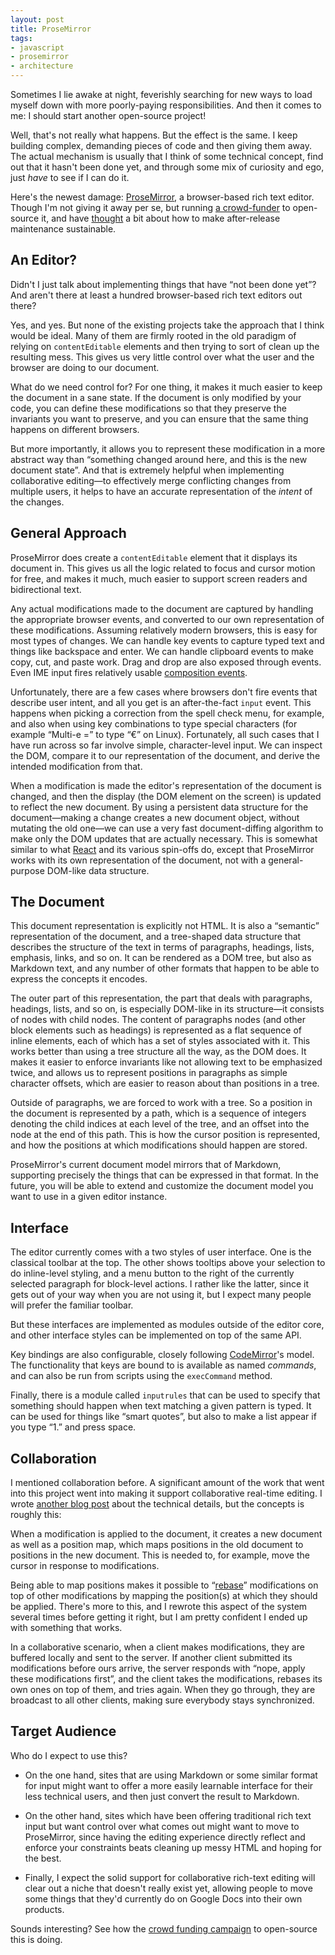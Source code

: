 ```yaml
---
layout: post
title: ProseMirror
tags:
- javascript
- prosemirror
- architecture
---
```


Sometimes I lie awake at night, feverishly searching for new ways to
load myself down with more poorly-paying responsibilities. And then it
comes to me: I should start another open-source project!

Well, that's not really what happens. But the effect is the same. I
keep building complex, demanding pieces of code and then giving them
away. The actual mechanism is usually that I think of some technical
concept, find out that it hasn't been done yet, and through some mix
of curiosity and ego, just _have_ to see if I can do it.

Here's the newest damage: [ProseMirror][pm], a browser-based rich text
editor. Though I'm not giving it away per se, but running [a
crowd-funder][igg] to open-source it, and have
[thought](./sustainable-maintenance.html) a bit about how to make
after-release maintenance sustainable.

[pm]: http://prosemirror.net/
[igg]: https://www.indiegogo.com/projects/prosemirror/

## An Editor?

Didn't I just talk about implementing things that have “not been done
yet”? And aren't there at least a hundred browser-based rich text
editors out there?

Yes, and yes. But none of the existing projects take the approach that
I think would be ideal. Many of them are firmly rooted in the old
paradigm of relying on `contentEditable` elements and then trying to
sort of clean up the resulting mess. This gives us very little control
over what the user and the browser are doing to our document.

What do we need control for? For one thing, it makes it much easier to
keep the document in a sane state. If the document is only modified by
your code, you can define these modifications so that they preserve
the invariants you want to preserve, and you can ensure that the same
thing happens on different browsers.

But more importantly, it allows you to represent these modification in
a more abstract way than “something changed around here, and this is
the new document state”. And that is extremely helpful when
implementing collaborative editing—to effectively merge conflicting
changes from multiple users, it helps to have an accurate
representation of the _intent_ of the changes.

## General Approach

ProseMirror does create a `contentEditable` element that it displays
its document in. This gives us all the logic related to focus and
cursor motion for free, and makes it much, much easier to support
screen readers and bidirectional text.

Any actual modifications made to the document are captured by handling
the appropriate browser events, and converted to our own
representation of these modifications. Assuming relatively modern
browsers, this is easy for most types of changes. We can handle key
events to capture typed text and things like backspace and enter. We
can handle clipboard events to make copy, cut, and paste work. Drag
and drop are also exposed through events. Even IME input fires
relatively usable [composition events][comp].

[comp]: https://developer.mozilla.org/en-US/docs/Web/API/CompositionEvent

Unfortunately, there are a few cases where browsers don't fire events
that describe user intent, and all you get is an after-the-fact
`input` event. This happens when picking a correction from the spell
check menu, for example, and also when using key combinations to type
special characters (for example “Multi-e =” to type “€” on Linux).
Fortunately, all such cases that I have run across so far involve
simple, character-level input. We can inspect the DOM, compare it to
our representation of the document, and derive the intended
modification from that.

When a modification is made the editor's representation of the
document is changed, and then the display (the DOM element on the
screen) is updated to reflect the new document. By using a persistent
data structure for the document—making a change creates a new document
object, without mutating the old one—we can use a very fast
document-diffing algorithm to make only the DOM updates that are
actually necessary. This is somewhat similar to what [React][react]
and its various spin-offs do, except that ProseMirror works with its
own representation of the document, not with a general-purpose
DOM-like data structure.

[react]: https://facebook.github.io/react/

## The Document

This document representation is explicitly not HTML. It is also a
“semantic” representation of the document, and a tree-shaped data
structure that describes the structure of the text in terms of
paragraphs, headings, lists, emphasis, links, and so on. It can be
rendered as a DOM tree, but also as Markdown text, and any number of
other formats that happen to be able to express the concepts it
encodes.

The outer part of this representation, the part that deals with
paragraphs, headings, lists, and so on, is especially DOM-like in its
structure—it consists of nodes with child nodes. The content of
paragraphs nodes (and other block elements such as headings) is
represented as a flat sequence of inline elements, each of which has a
set of styles associated with it. This works better than using a tree
structure all the way, as the DOM does. It makes it easier to enforce
invariants like not allowing text to be emphasized twice, and allows
us to represent positions in paragraphs as simple character offsets,
which are easier to reason about than positions in a tree.

Outside of paragraphs, we are forced to work with a tree. So a
position in the document is represented by a path, which is a sequence
of integers denoting the child indices at each level of the tree, and
an offset into the node at the end of this path. This is how the
cursor position is represented, and how the positions at which
modifications should happen are stored.

ProseMirror's current document model mirrors that of Markdown,
supporting precisely the things that can be expressed in that format.
In the future, you will be able to extend and customize the document
model you want to use in a given editor instance.

## Interface

The editor currently comes with a two styles of user interface. One is
the classical toolbar at the top. The other shows tooltips above your
selection to do inline-level styling, and a menu button to the right
of the currently selected paragraph for block-level actions. I rather
like the latter, since it gets out of your way when you are not using
it, but I expect many people will prefer the familiar toolbar.

But these interfaces are implemented as modules outside of the editor
core, and other interface styles can be implemented on top of the same
API.

Key bindings are also configurable, closely following
[CodeMirror][cm]'s model. The functionality that keys are bound to is
available as named _commands_, and can also be run from scripts using
the `execCommand` method.

[cm]: http://codemirror.net/doc/manual.html#keymaps

Finally, there is a module called `inputrules` that can be used to
specify that something should happen when text matching a given
pattern is typed. It can be used for things like “smart quotes”, but
also to make a list appear if you type “1.” and press space.

## Collaboration

I mentioned collaboration before. A significant amount of the work
that went into this project went into making it support collaborative
real-time editing. I wrote [another blog
post](./collaborative-editing.html) about the technical details, but
the concepts is roughly this:

When a modification is applied to the document, it creates a new
document as well as a position map, which maps positions in the old
document to positions in the new document. This is needed to, for
example, move the cursor in response to modifications.

Being able to map positions makes it possible to “[rebase]”
modifications on top of other modifications by mapping the position(s)
at which they should be applied. There's more to this, and I rewrote
this aspect of the system several times before getting it right, but I
am pretty confident I ended up with something that works.

[rebase]: http://git-scm.com/docs/git-rebase

In a collaborative scenario, when a client makes modifications, they
are buffered locally and sent to the server. If another client
submitted its modifications before ours arrive, the server responds
with “nope, apply these modifications first”, and the client takes the
modifications, rebases its own ones on top of them, and tries again.
When they go through, they are broadcast to all other clients, making
sure everybody stays synchronized.

## Target Audience

Who do I expect to use this?

* On the one hand, sites that are using Markdown or some similar
  format for input might want to offer a more easily learnable
  interface for their less technical users, and then just convert the
  result to Markdown.

* On the other hand, sites which have been offering traditional rich
  text input but want control over what comes out might want to move
  to ProseMirror, since having the editing experience directly reflect
  and enforce your constraints beats cleaning up messy HTML and hoping
  for the best.

* Finally, I expect the solid support for collaborative rich-text
  editing will clear out a niche that doesn't really exist yet,
  allowing people to move some things that they'd currently do on
  Google Docs into their own products.

Sounds interesting? See how the [crowd funding campaign][igg] to
open-source this is doing.
